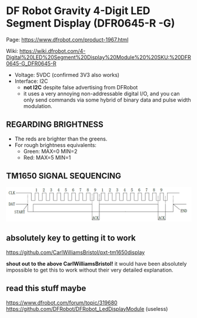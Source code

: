 # DF Robot Gravity 4-Digit LED Segment Display (DFR0645-R -G)

Page: <https://www.dfrobot.com/product-1967.html>

Wiki: <https://wiki.dfrobot.com/4-Digital%20LED%20Segment%20Display%20Module%20%20SKU:%20DFR0645-G_DFR0645-R>

- Voltage: 5VDC (confirmed 3V3 also works)
- Interface: I2C
    - **not I2C** despite false advertising from DFRobot
    - it uses a very annoying non-addressable digital I/O, and you can only send commands via some hybrid of binary data and pulse width modulation.

## REGARDING BRIGHTNESS
- The reds are brighter than the greens.
- For rough brightness equivalents:
  - Green: MAX=0 MIN=2
  - Red: MAX=5 MIN=1

## TM1650 SIGNAL SEQUENCING

![TM1650 SIGNAL](https://github.com/carlwilliamsbristol/pxt-tm1650display/raw/master/bit_sequence.png)

## absolutely key to getting it to work

<https://github.com/CarlWilliamsBristol/pxt-tm1650display>

**shout out to the above CarlWilliamsBristol!**
it would have been absolutely impossible to get this to work without their very detailed explanation.

## read this stuff maybe
<https://www.dfrobot.com/forum/topic/319680>
<https://github.com/DFRobot/DFRobot_LedDisplayModule> (useless)

